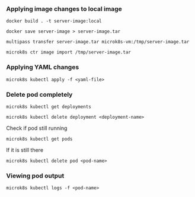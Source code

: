 ### Applying image changes to local image

```shell
docker build . -t server-image:local
```

```shell
docker save server-image > server-image.tar
```

```shell
multipass transfer server-image.tar microk8s-vm:/tmp/server-image.tar
```

```shell
microk8s ctr image import /tmp/server-image.tar
```
### Applying YAML changes
```shell
microk8s kubectl apply -f <yaml-file>
```
### Delete pod completely
```shell
microk8s kubectl get deployments
```

```shell
microk8s kubectl delete deployment <deployment-name>
```
Check if pod still running
```shell
microk8s kubectl get pods
```
If it is still there
```shell
microk8s kubectl delete pod <pod-name>
```

### Viewing pod output
```shell
microk8s kubectl logs -f <pod-name>
```

